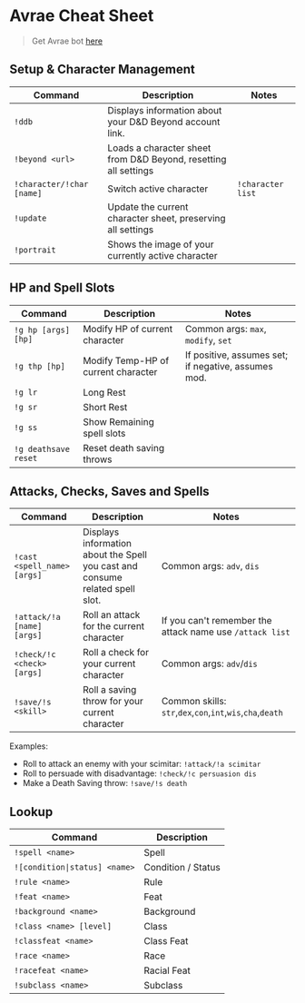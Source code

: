 # Avrae Cheat Sheet

> Get Avrae bot [here](https://avrae.io/)

## Setup & Character Management

| Command             | Description                                                     | Notes             |
| ------------------- | --------------------------------------------------------------- | ----------------- |
| `!ddb`              | Displays information about your D&D Beyond account link.        |                   |
| `!beyond <url>`     | Loads a character sheet from D&D Beyond, resetting all settings |                   |
| `!character/!char [name]` | Switch active character                                         | `!character list` |
| `!update`           | Update the current character sheet, preserving all settings     |                   |
| `!portrait`         | Shows the image of your currently active character              |                   |

## HP and Spell Slots

| Command              | Description                         | Notes                                               |
| -------------------- | ----------------------------------- | --------------------------------------------------- |
| `!g hp [args] [hp]`  | Modify HP of current character      | Common args: `max`, `modify`, `set`                 |
| `!g thp [hp]`        | Modify Temp-HP of current character | If positive, assumes set; if negative, assumes mod. |
| `!g lr`              | Long Rest                           |                                                     |
| `!g sr`              | Short Rest                          |                                                     |
| `!g ss`              | Show Remaining spell slots          |                                                     |
| `!g deathsave reset` | Reset death saving throws           |                                                     |

## Attacks, Checks, Saves and Spells

| Command                     | Description                                              | Notes                                                      |
| --------------------------- | -------------------------------------------------------- | ---------------------------------------------------------- |
| `!cast <spell_name> [args]` | Displays information about the Spell you cast and consume related spell slot. | Common args: `adv`, `dis`                                  |
| `!attack/!a [name] [args]`     | Roll an attack for the current character                 | If you can't remember the attack name use `/attack list`   |
| `!check/!c <check> [args]`     | Roll a check for your current character                  | Common args: `adv`/`dis`                                   |
| `!save/!s <skill>`             | Roll a saving throw for your current character           | Common skills: `str`,`dex`,`con`,`int`,`wis`,`cha`,`death` |

Examples:

- Roll to attack an enemy with your scimitar: `!attack/!a scimitar`
- Roll to persuade with disadvantage: `!check/!c persuasion dis`
- Make a Death Saving throw: `!save/!s death`

## Lookup

| Command                       | Description        |
| ----------------------------- | ------------------ |
| `!spell <name>`               | Spell              |
| `![condition\|status] <name>` | Condition / Status |
| `!rule <name>`                | Rule               |
| `!feat <name>`                | Feat               |
| `!background <name>`          | Background         |
| `!class <name> [level]`       | Class              |
| `!classfeat <name>`           | Class Feat         |
| `!race <name>`                | Race               |
| `!racefeat <name>`            | Racial Feat        |
| `!subclass <name>`            | Subclass           |
